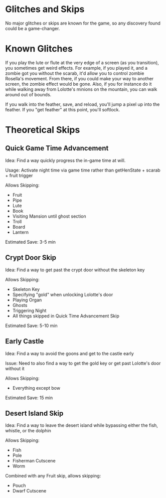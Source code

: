 # Glitches and Skips
No major glitches or skips are known for the game, so any discovery found could be a game-changer. 

# Known Glitches
If you play the lute or flute at the very edge of a screen (as you transition), you sometimes get weird effects. For example, if you played it, and a zombie got you without the scarab, it'd allow you to control zombie Rosella's movement.  From there, if you could make your way to another screen, the zombie effect would be gone. Also, if you for instance do it while walking away from Lolotte's minions on the mountain, you can walk around out of bounds.
 
If you walk into the feather, save, and reload, you'll jump a pixel up into the feather. If you "get feather" at this point, you'll softlock.

# Theoretical Skips
## Quick Game Time Advancement
Idea: Find a way quickly progress the in-game time at will.

Usage: Activate night time via game time rather than getHenState + scarab + fruit trigger

Allows Skipping:
- Fruit
- Pipe
- Lute
- Book
- Visiting Mansion until ghost section
- Troll
- Board
- Lantern

Estimated Save: 3-5 min

## Crypt Door Skip
Idea: Find a way to get past the crypt door without the skeleton key

Allows Skipping:
- Skeleton Key
- Specifying "gold" when unlocking Lolotte's door
- Playing Organ
- Ghosts
- Triggering Night
- All things skipped in Quick Time Advancement Skip

Estimated Save: 5-10 min

## Early Castle
Idea: Find a way to avoid the goons and get to the castle early

Issue: Need to also find a way to get the gold key or get past Lolotte's door without it

Allows Skipping:
- Everything except bow

Estimated Save: 15 min

## Desert Island Skip
Idea: Find a way to leave the desert island while bypassing either the fish, whistle, or the dolphin

Allows Skipping:
- Fish
- Pole
- Fisherman Cutscene
- Worm

Combined with any Fruit skip, allows skipping:
- Pouch
- Dwarf Cutscene
